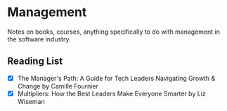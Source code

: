 # Management

Notes on books, courses, anything specifically to do with management in the software industry.

## Reading List

- [x] The Manager's Path: A Guide for Tech Leaders Navigating Growth & Change by Camille Fournier
- [x] Multipliers: How the Best Leaders Make Everyone Smarter by Liz Wiseman
